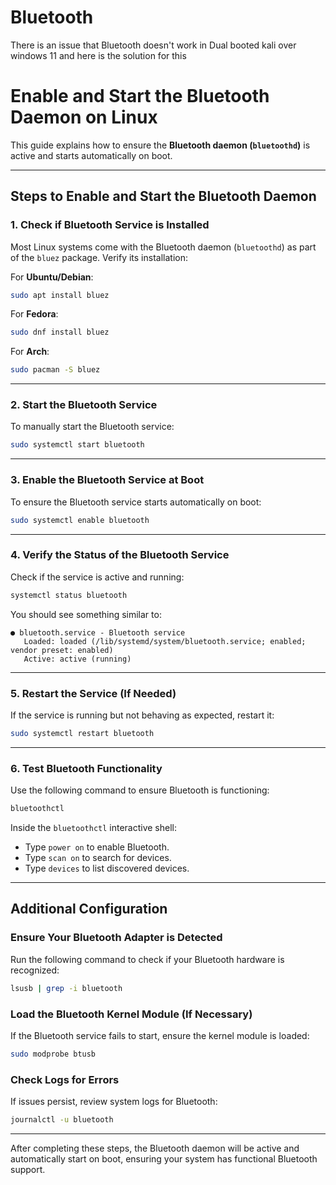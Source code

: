 # Bluetooth
There is an issue that Bluetooth doesn't work in Dual booted kali over windows 11 and here is the solution for this

# Enable and Start the Bluetooth Daemon on Linux

This guide explains how to ensure the **Bluetooth daemon (`bluetoothd`)** is active and starts automatically on boot.

---

## Steps to Enable and Start the Bluetooth Daemon

### 1. Check if Bluetooth Service is Installed
Most Linux systems come with the Bluetooth daemon (`bluetoothd`) as part of the `bluez` package. Verify its installation:

For **Ubuntu/Debian**:
```bash
sudo apt install bluez
```

For **Fedora**:
```bash
sudo dnf install bluez
```

For **Arch**:
```bash
sudo pacman -S bluez
```

---

### 2. Start the Bluetooth Service
To manually start the Bluetooth service:
```bash
sudo systemctl start bluetooth
```

---

### 3. Enable the Bluetooth Service at Boot
To ensure the Bluetooth service starts automatically on boot:
```bash
sudo systemctl enable bluetooth
```

---

### 4. Verify the Status of the Bluetooth Service
Check if the service is active and running:
```bash
systemctl status bluetooth
```
You should see something similar to:
```
● bluetooth.service - Bluetooth service
   Loaded: loaded (/lib/systemd/system/bluetooth.service; enabled; vendor preset: enabled)
   Active: active (running)
```

---

### 5. Restart the Service (If Needed)
If the service is running but not behaving as expected, restart it:
```bash
sudo systemctl restart bluetooth
```

---

### 6. Test Bluetooth Functionality
Use the following command to ensure Bluetooth is functioning:
```bash
bluetoothctl
```
Inside the `bluetoothctl` interactive shell:
- Type `power on` to enable Bluetooth.
- Type `scan on` to search for devices.
- Type `devices` to list discovered devices.

---

## Additional Configuration

### Ensure Your Bluetooth Adapter is Detected
Run the following command to check if your Bluetooth hardware is recognized:
```bash
lsusb | grep -i bluetooth
```

### Load the Bluetooth Kernel Module (If Necessary)
If the Bluetooth service fails to start, ensure the kernel module is loaded:
```bash
sudo modprobe btusb
```

### Check Logs for Errors
If issues persist, review system logs for Bluetooth:
```bash
journalctl -u bluetooth
```

---

After completing these steps, the Bluetooth daemon will be active and automatically start on boot, ensuring your system has functional Bluetooth support.
